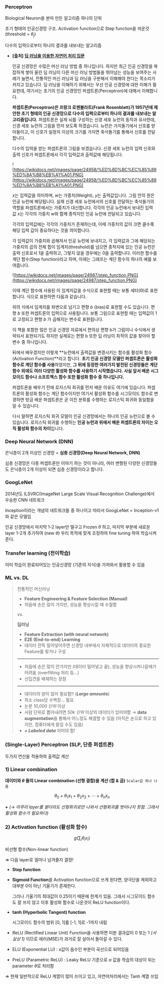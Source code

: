 ### Perceptron

Biological Neuron을 본따 만든 알고리즘 하나의 단위

초기 형태의 인공신경망 구조. Activation function으로 Step function을 씌운것 (threshold = $\theta_j$)

다수의 입력으로부터 하나의 결과를 내보내는 알고리즘

- **[출처] [딥 러닝을 이용한 자연어 처리 입문](https://wikidocs.net/book/2155)**
    
    인공 신경망은 수많은 머신 러닝 방법 중 하나입니다. 하지만 최근 인공 신경망을 복잡하게 쌓아 올린 딥 러닝이 다른 머신 러닝 방법들을 뛰어넘는 성능을 보여주는 사례가 늘면서, 전통적인 머신 러닝과 딥 러닝을 구분해서 이해해야 한다는 목소리가 커지고 있습니다. 딥 러닝을 이해하기 위해서는 우선 인공 신경망에 대한 이해가 필요한데, 여기서는 초기의 인공 신경망인 퍼셉트론(Perceptron)에 대해서 이해합니다.
    
    **퍼셉트론(Perceptron)은 프랑크 로젠블라트(Frank Rosenblatt)가 1957년에 제안한 초기 형태의 인공 신경망으로 다수의 입력으로부터 하나의 결과를 내보내는 알고리즘입니다.** 퍼셉트론은 실제 뇌를 구성하는 신경 세포 뉴런의 동작과 유사한데, 신경 세포 뉴런의 그림을 먼저 보도록 하겠습니다. 뉴런은 가지돌기에서 신호를 받아들이고, 이 신호가 일정치 이상의 크기를 가지면 축삭돌기를 통해서 신호를 전달합니다.
    
    다수의 입력을 받는 퍼셉트론의 그림을 보겠습니다. 신경 세포 뉴런의 입력 신호와 출력 신호가 퍼셉트론에서 각각 입력값과 출력값에 해당됩니다.
    
    ![https://wikidocs.net/images/page/24958/%ED%8D%BC%EC%85%89%ED%8A%B8%EB%A1%A01.PNG](https://wikidocs.net/images/page/24958/%ED%8D%BC%EC%85%89%ED%8A%B8%EB%A1%A01.PNG)
    
    $x$는 입력값을 의미하며, $w$는 가중치(Weight), $y$는 출력값입니다. 그림 안의 원은 인공 뉴런에 해당됩니다. 실제 신경 세포 뉴런에서의 신호를 전달하는 축삭돌기의 역할을 퍼셉트론에서는 가중치가 대신합니다. 각각의 인공 뉴런에서 보내진 입력값 x는 각각의 가중치 w와 함께 종착지인 인공 뉴런에 전달되고 있습니다.
    
    각각의 입력값에는 각각의 가중치가 존재하는데, 이때 가중치의 값이 크면 클수록 해당 입력 값이 중요하다는 것을 의미합니다.
    
    각 입력값이 가중치와 곱해져서 인공 뉴런에 보내지고, 각 입력값과 그에 해당되는 가중치의 곱의 전체 합이 임계치(threshold)를 넘으면 종착지에 있는 인공 뉴런은 출력 신호로서 1을 출력하고, 그렇지 않을 경우에는 0을 출력합니다. 이러한 함수를 계단 함수(Step function)라고 하며, 아래는 그래프는 계단 함수의 하나의 예를 보여줍니다.
    
    ![https://wikidocs.net/images/page/24987/step_function.PNG](https://wikidocs.net/images/page/24987/step_function.PNG)
    
    이때 계단 함수에 사용된 이 임계치값을 수식으로 표현할 때는 보통 세타(Θ)로 표현합니다. 식으로 표현하면 다음과 같습니다.
    
    위의 식에서 임계치를 좌변으로 넘기고 편향 $b$ (bias)로 표현할 수도 있습니다. 편향 $b$ 또한 퍼셉트론의 입력으로 사용됩니다. 보통 그림으로 표현할 때는 입력값이 1로 고정되고 편향 $b$ 가 곱해지는 변수로 표현됩니다.
    
    이 책을 포함한 많은 인공 신경망 자료에서 편의상 편향 b가 그림이나 수식에서 생략되서 표현되기도 하지만 실제로는 편향 b 또한 딥 러닝이 최적의 값을 찾아야 할 변수 중 하나입니다.
    
    뒤에서 배우겠지만 이렇게 **뉴런에서 출력값을 변경시키는 함수를 활성화 함수(Activation Function)**라고 합니다. **초기 인공 신경망 모델인 퍼셉트론은 활성화 함수로 계단 함수를 사용**하였지만, **그 뒤에 등장한 여러가지 발전된 신경망들은 계단 함수 외에도 여러 다양한 활성화 함수를 사용하기 시작했습니다. 사실 앞서 배운 시그모이드 함수나 소프트맥스 함수 또한 활성화 함수 중 하나입니다.**
    
    퍼셉트론을 배우기 전에 로지스틱 회귀를 먼저 배운 이유도 여기에 있습니다. 퍼셉트론의 활성화 함수는 계단 함수이지만 여기서 활성화 함수를 시그모이드 함수로 변경하면 방금 배운 퍼셉트론은 곧 이진 분류를 수행하는 로지스틱 회귀와 동일함을 알 수 있습니다.
    
    다시 말하면 로지스틱 회귀 모델이 인공 신경망에서는 하나의 인공 뉴런으로 볼 수 있습니다. 로지스틱 회귀를 수행하는 **인공 뉴런과 위에서 배운 퍼셉트론의 차이는 오직 활성화 함수의 차이**입니다.
    

### **Deep Neural Network (DNN)**

은닉층이 2개 이상인 신경망 = **심층 신경망(Deep Neural Network, DNN)**

심층 신경망은 다층 퍼셉트론만 이야기 하는 것이 아니라, 여러 변형된 다양한 신경망들도 은닉층이 2개 이상이 되면 심층 신경망이라고 합니다.

### GoogLeNet

2014년도 ILSVRC(ImageNet Large Scale Visual Recognition Challenge)에서 우승한 CNN 네트워크

Inception이라는 개념의 네트워크들 중 하나이고 따라서 GoogLeNet = Inception-v1와 같은 모델임

인공 신경망에서 마지막 1-2 layer만 떨구고 Frozen $\theta$ 하고, 마지막 부분에 새로운 layer 1-2개 추가하여 (new $\theta$) 우리 목적에 맞게 조정하여 fine tuning 하여 학습시켜준다.

### **Transfer learning (전이학습)**

이미 학습이 완료되어있는 인공신경망 (기존의 지식)을 가져와서 활용할 수 있음 


### ML vs. DL
> 
> 전통적인 머신러닝
>
>- **Feature Engineering & Feature Selection (Manual)**
>- 처음에 손은 많이 가지만, 성능을 향상시킬 때 수월함
>
>vs.
>
> **딥러닝**
>
>- **Feature Extraction (with neural network)**
>- **E2E (End-to-end) Learning**
>- 데이터 잔뜩 밀어넣어주면 신경망 내부에서 자체적으로 데이터의 중요한 Feature를 찾거나 구성
>
>---
>
>- 처음에 손은 많이 안가지만 (데이터 밀어넣고 끝), 성능을 향상시켜나갈때가 어려움 (overfitting 처리 등…)
>- 선입견을 배제하는 장점
>
>---
>
>- 데이터의 양이 많이 필요함!! (***Large amounts***)
>- 최소 class당 수백장… 필요
>- 논문 *10,000 단위* 이상
>- 사람 단위로 뽑아내려면 *50k 단위* 이상의 데이터가 있어야함
>→ **data augmentation**을 통해서 어느정도 해결할 수 있음 (아직은 손으로 하고 있지만, 컴퓨터에게 맡길 수도 있음)
>- ***+ Labeled data*** 이어야 함!
>

### (Single-Layer) Perceptron (SLP, 단층 퍼셉트론)

두가지 연산을 적용하여 출력값 계산

### 1) **Linear combination**

**데이터와 $θ$ 들의 Linear combination (선형 결합)을 계산 (합 & 곱)** `Scalar값 하나 나옴`  

$$
\theta_0+\theta_1x_1+\theta_2x_2+ \cdots +\theta_nx_n
$$

**+**   *(→ 아무리 layer를 쌓더라도 선형회귀로만 나와서 선형회귀를 벗어나지 못함.
           그래서 활성화 함수가 필요하다)*

### 2) **Activation function (활성화 함수)**

$$
g(\sum_i{ \theta_ix_i})
$$

비선형 함수(Non-linear function)

⇒  다음 layer로 얼마나 넘겨줄지 결정!

- **Step function**
- **Sigmoid Function**을 Activation function으로 쓰게 된다면, 양극단을 제외하고 대부분 0이 아닌 기울기가 존재한다.
    
    그러나 기울기의 최대값이 0.25이기 때문에 한계가 있음. 그래서 시그모이드 함수도 잘 쓰지 않고 이후 활성화 함수로 나온것이 ReLU function이다.
    
- **tanh (Hyperbolic Tangent) function**
      
    시그모이드 함수의 범위 [0, 1]를 [-1, 1]로 -1까지 내림
        
- ReLU (Rectified Linear Unit) Function을 사용하면 미분 결과값이 0 또는 1 *(사실상 1)* 이므로 에러(MSE)가 과거로 잘 살아서 돌아갈 수 있다.
- ELU (Exponential LU) : x값이 음수인 부분이 곡선으로 되어있음
- PreLU (Parametric ReLU) : Leaky ReLU 기준으로 $\alpha$ 값을 학습의 대상이 되는 parameter $\theta$로 처리함

⇒ 현재 일반적으로 ReLU 계열이 많이 쓰이고 있고,  자연어처리에서는 Tanh 계열 쓰임
